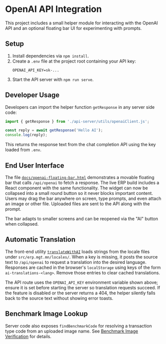 # OpenAI API Integration

This project includes a small helper module for interacting with the OpenAI API and an optional floating bar UI for experimenting with prompts.

## Setup
1. Install dependencies via `npm install`.
2. Create a `.env` file at the project root containing your API key:
   ```
   OPENAI_API_KEY=sk-...
   ```
3. Start the API server with `npm run serve`.

## Developer Usage
Developers can import the helper function `getResponse` in any server side code:
```js
import { getResponse } from './api-server/utils/openaiClient.js';

const reply = await getResponse('Hello AI');
console.log(reply);
```
This returns the response text from the chat completion API using the key loaded from `.env`.

## End User Interface
The file [`docs/openai-floating-bar.html`](./openai-floating-bar.html) demonstrates a movable floating bar that calls `/api/openai` to fetch a response. The live ERP build includes a React component with the same functionality. The widget can now be collapsed into a small round button so it never blocks important content. Users may drag the bar anywhere on screen, type prompts, and even attach an image or other file. Uploaded files are sent to the API along with the prompt.

The bar adapts to smaller screens and can be reopened via the "AI" button when collapsed.

## Automatic Translation

The front-end utility [`translateWithAI`](../src/erp.mgt.mn/utils/translateWithAI.js) loads strings from the locale files under `src/erp.mgt.mn/locales/`. When a key is missing, it posts the source text to `/api/openai` to request a translation into the desired language. Responses are cached in the browser's `localStorage` using keys of the form `ai-translations-<lang>`. Remove those entries to clear cached translations.

The API route uses the `OPENAI_API_KEY` environment variable shown above; ensure it is set before starting the server so translation requests succeed. If the feature is disabled or the server returns a 404, the helper silently falls back to the source text without showing error toasts.

## Benchmark Image Lookup

Server code also exposes `findBenchmarkCode` for resolving a transaction type code from an uploaded image name. See [Benchmark Image Verification](./benchmark-image-verification.md) for details.
